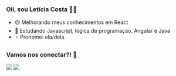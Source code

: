 ### Oii, sou Letícia Costa 👋🥰

- 🟡 Melhorando meus conhecimentos em React
- 🌱 Estudando Javascript, lógica de programação, Angular e Java
- ♀️ Pronome: ela/dela.
 
##

### Vamos nos conectar?! 🤝
<div> 
  <a href = "mailto:leeleticiac@gmail.com"><img src="https://img.shields.io/badge/-Gmail-%23333?style=for-the-badge&logo=gmail&logoColor=white" target="_blank"></a>
  <a href="https://www.linkedin.com/in/letícia-costa" target="_blank"><img src="https://img.shields.io/badge/-LinkedIn-%230077B5?style=for-the-badge&logo=linkedin&logoColor=white" target="_blank"></a> 
</div>
